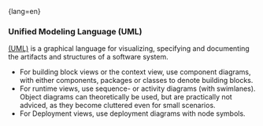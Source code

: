 {lang=en}
### Unified Modeling Language (UML)

[(UML)](http://uml.org) is a graphical language for visualizing, specifying and documenting the artifacts and structures of a software system.

* For building block views or the context view, use component diagrams, with either components, packages or classes to denote building blocks.
* For runtime views, use sequence- or activity diagrams (with swimlanes). Object diagrams can theoretically be used, but are practically not adviced, as they become cluttered even for small scenarios.
* For Deployment views, use deployment diagrams with node symbols.

